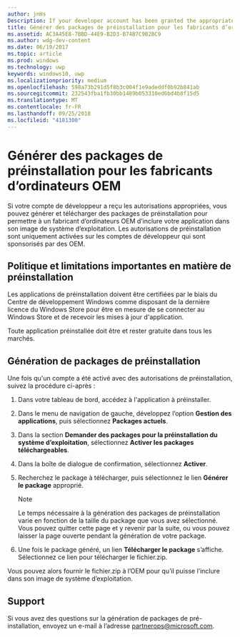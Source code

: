 ```yaml
---
author: jnHs
Description: If your developer account has been granted the appropriate permissions, you can generate and download preinstall packages so that an OEM can include your app in their OS image.
title: Générer des packages de préinstallation pour les fabricants d’ordinateurs OEM
ms.assetid: AC3A45E8-7BBD-44E9-B2D3-B74B7C9B2BC9
ms.author: wdg-dev-content
ms.date: 06/19/2017
ms.topic: article
ms.prod: windows
ms.technology: uwp
keywords: windows10, uwp
ms.localizationpriority: medium
ms.openlocfilehash: 598a73b291d5f8b3c004f1e9adeddf0b92b841ab
ms.sourcegitcommit: 232543fba1fb30bb1489b053310ed6bd4b8f15d5
ms.translationtype: MT
ms.contentlocale: fr-FR
ms.lasthandoff: 09/25/2018
ms.locfileid: "4181300"
---
```

# <a name="generate-preinstall-packages-for-oems"></a>Générer des packages de préinstallation pour les fabricants d’ordinateurs OEM

Si votre compte de développeur a reçu les autorisations appropriées, vous pouvez générer et télécharger des packages de préinstallation pour permettre à un fabricant d’ordinateurs OEM d’inclure votre application dans son image de système d’exploitation. Les autorisations de préinstallation sont uniquement activées sur les comptes de développeur qui sont sponsorisés par des OEM.


## <a name="important-preinstall-policy--limitations"></a>Politique et limitations importantes en matière de préinstallation

Les applications de préinstallation doivent être certifiées par le biais du Centre de développement Windows comme disposant de la dernière licence du Windows Store pour être en mesure de se connecter au Windows Store et de recevoir les mises à jour d'application.

Toute application préinstallée doit être et rester gratuite dans tous les marchés.


## <a name="generating-preinstall-packages"></a>Génération de packages de préinstallation

Une fois qu'un compte a été activé avec des autorisations de préinstallation, suivez la procédure ci-après :

1.  Dans votre tableau de bord, accédez à l'application à préinstaller.
2.  Dans le menu de navigation de gauche, développez l’option **Gestion des applications**, puis sélectionnez **Packages actuels**.
3.  Dans la section **Demander des packages pour la préinstallation du système d’exploitation**, sélectionnez **Activer les packages téléchargeables**.
4.  Dans la boîte de dialogue de confirmation, sélectionnez **Activer**.
5.  Recherchez le package à télécharger, puis sélectionnez le lien **Générer le package** approprié.

    > [!NOTE]
    > Le temps nécessaire à la génération des packages de préinstallation varie en fonction de la taille du package que vous avez sélectionné. Vous pouvez quitter cette page et y revenir par la suite, ou vous pouvez laisser la page ouverte pendant la génération de votre package.

6.  Une fois le package généré, un lien **Télécharger le package** s’affiche. Sélectionnez ce lien pour télécharger le fichier.zip.

Vous pouvez alors fournir le fichier.zip à l’OEM pour qu’il puisse l’inclure dans son image de système d’exploitation.


## <a name="support"></a>Support

Si vous avez des questions sur la génération de packages de pré-installation, envoyez un e-mail à l’adresse <partnerops@microsoft.com>.

 

 





